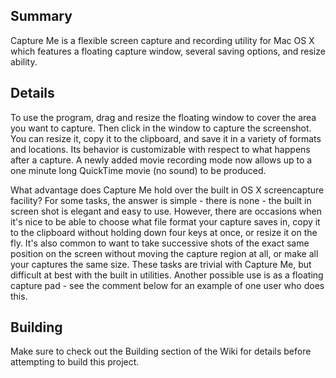 ## Summary ##
Capture Me is a flexible screen capture and recording utility for Mac OS X which features a floating capture window, several saving options, and resize ability.

## Details ##
To use the program, drag and resize the floating window to cover the area you want to capture. Then click in the window to capture the screenshot. You can resize it, copy it to the clipboard, and save it in a variety of formats and locations. Its behavior is customizable with respect to what happens after a capture. A newly added movie recording mode now allows up to a one minute long QuickTime movie (no sound) to be produced.

What advantage does Capture Me hold over the built in OS X screencapture facility? For some tasks, the answer is simple - there is none - the built in screen shot is elegant and easy to use. However, there are occasions when it's nice to be able to choose what file format your capture saves in, copy it to the clipboard without holding down four keys at once, or resize it on the fly. It's also common to want to take successive shots of the exact same position on the screen without moving the capture region at all, or make all your captures the same size. These tasks are trivial with Capture Me, but difficult at best with the built in utilities. Another possible use is as a floating capture pad - see the comment below for an example of one user who does this.

## Building ##
Make sure to check out the Building section of the Wiki for details before attempting to build this project.